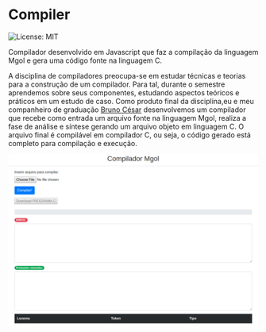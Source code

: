 # Compiler
![License: MIT](https://img.shields.io/badge/License-MIT-yellow.svg)

Compilador desenvolvido em Javascript que faz a compilação da linguagem Mgol e gera uma código fonte na linguagem C.

A disciplina de compiladores preocupa-se em estudar técnicas e teorias para a construção de um compilador. Para tal, durante o semestre aprendemos sobre seus componentes, estudando aspectos teóricos e práticos em um estudo de caso. Como produto final da disciplina,eu e meu companheiro de graduação [Bruno César](https://github.com/brunocesaromax) desenvolvemos um compilador que recebe como entrada um arquivo fonte na linguagem Mgol, realiza a fase de análise e síntese gerando um arquivo objeto em linguagem C. O arquivo final é compilável em compilador C, ou seja, o código gerado está completo para compilação e execução.

![alt text](https://github.com/marcosfelipp/Compiler/blob/master/doc/Screenshot.png)

